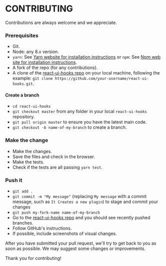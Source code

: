 # CONTRIBUTING

Contributions are always welcome and we appreciate.

### Prerequisites

- Git.
- Node: any 8.x version.
- `yarn`: See [Yarn website for installation instructions](https://yarnpkg.com/lang/en/docs/install/) or `npm`: See [Npm web site for installation instructions](https://www.npmjs.com/get-npm).
- A fork of the repo (for any contributions).
- A clone of the [react-ui-hooks repo](https://github.com/devthiago/react-ui-hooks) on your local machine, following the example:
`git clone https://github.com/your-username/react-ui-hooks.git`.

#### Create a branch

- `cd react-ui-hooks`
- `git checkout master` from any folder in your local `react-ui-hooks` repository.
- `git pull origin master` to ensure you have the latest main code.
- `git checkout -b name-of-my-branch` to create a branch.

### Make the change

- Make the changes.
- Save the files and check in the browser.
- Make the tests.
- Check if the tests are all passing `yarn test`.


### Push it

- `git add .`
- `git commit -m "My message"` (replacing `My message` with a commit message, such as `It Creates a new plugin`) to stage and commit your changes
- `git push my-fork-name name-of-my-branch`
- Go to the [react-ui-hooks repo](https://github.com/devthiago/react-ui-hooks) and you should see recently pushed branches.
- Follow GitHub's instructions.
- If possible, include screenshots of visual changes.

After you have submitted your pull request, we'll try to get back to you as soon as possible. We may suggest some changes or improvements.

Thank you for contributing!
